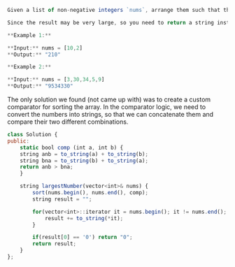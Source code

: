 ```js
Given a list of non-negative integers `nums`, arrange them such that they form the largest number and return it.

Since the result may be very large, so you need to return a string instead of an integer.

**Example 1:**

**Input:** nums = [10,2]
**Output:** "210"

**Example 2:**

**Input:** nums = [3,30,34,5,9]
**Output:** "9534330"
```
The only solution we found (not came up with) was to create a custom comparator for sorting the array. In the comparator logic, we need to convert the numbers into strings, so that we can concatenate them and compare their two different combinations.

```js
class Solution {
public:
    static bool comp (int a, int b) {
    string anb = to_string(a) + to_string(b);
    string bna = to_string(b) + to_string(a);
    return anb > bna;
    }

    string largestNumber(vector<int>& nums) {
        sort(nums.begin(), nums.end(), comp);
        string result = "";

        for(vector<int>::iterator it = nums.begin(); it != nums.end(); it++) {
            result += to_string(*it);
        }

        if(result[0] == '0') return "0";
        return result;
    }
};
```


